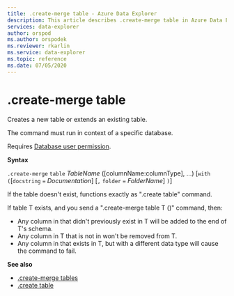 ```yaml
---
title: .create-merge table - Azure Data Explorer
description: This article describes .create-merge table in Azure Data Explorer.
services: data-explorer
author: orspod
ms.author: orspodek
ms.reviewer: rkarlin
ms.service: data-explorer
ms.topic: reference
ms.date: 07/05/2020
---
```

# .create-merge table

Creates a new table or extends an existing table. 

The command must run in context of a specific database. 

Requires [Database user permission](../management/access-control/role-based-authorization.md).

**Syntax**

`.create-merge` `table` *TableName* ([columnName:columnType], ...)  [`with` `(`[`docstring` `=` *Documentation*] [`,` `folder` `=` *FolderName*] `)`]

If the table doesn't exist, functions exactly as ".create table" command.

If table T exists, and you send a ".create-merge table T (<columns specification>)" command, then:

* Any column in <columns specification> that didn't previously exist in T will be added to the end of T's schema.
* Any column in T that is not in <columns specification> won't be removed from T.
* Any column in <columns specification> that exists in T, but with a different data type will cause the command to fail.

**See also**

* [.create-merge tables](create-merge-tables-command.md)
* [.create table](create-table-command.md)
